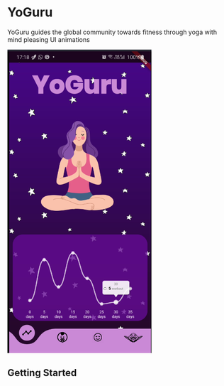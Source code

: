 # YoGuru
YoGuru guides the global community towards fitness through yoga with mind pleasing UI animations

![ScreenShot](https://github.com/Chidhambararajan/YoGuru/blob/master/ScreenShot.png?raw=true)
## Getting Started
